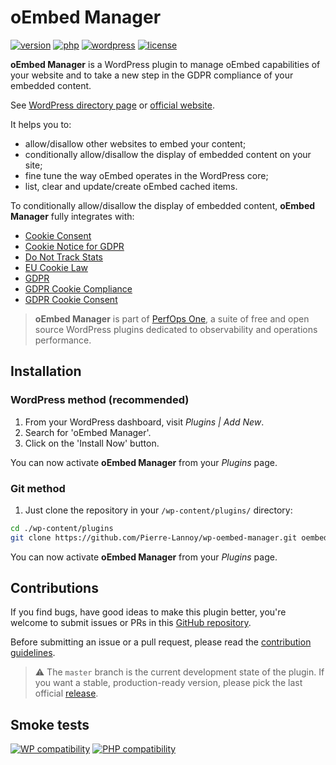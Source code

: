 # oEmbed Manager
[![version](https://badgen.net/github/release/Pierre-Lannoy/wp-oembed-manager/)](https://wordpress.org/plugins/oembed-manager/)
[![php](https://badgen.net/badge/php/7.2+/green)](https://wordpress.org/plugins/oembed-manager/)
[![wordpress](https://badgen.net/badge/wordpress/5.2+/green)](https://wordpress.org/plugins/oembed-manager/)
[![license](https://badgen.net/github/license/Pierre-Lannoy/wp-oembed-manager/)](/license.txt)

__oEmbed Manager__ is a WordPress plugin to manage oEmbed capabilities of your website and to take a new step in the GDPR compliance of your embedded content.

See [WordPress directory page](https://wordpress.org/plugins/oembed-manager/) or [official website](https://perfops.one/oembed-manager).

It helps you to:
- allow/disallow other websites to embed your content;
- conditionally allow/disallow the display of embedded content on your site;
- fine tune the way oEmbed operates in the WordPress core;
- list, clear and update/create oEmbed cached items.

To conditionally allow/disallow the display of embedded content, __oEmbed Manager__ fully integrates with:

- [Cookie Consent](https://wordpress.org/plugins/uk-cookie-consent/)
- [Cookie Notice for GDPR](https://wordpress.org/plugins/cookie-notice/)
- [Do Not Track Stats](https://github.com/Pierre-Lannoy/wp-do-not-track-stats)
- [EU Cookie Law](https://wordpress.org/plugins/eu-cookie-law/)
- [GDPR](https://wordpress.org/plugins/gdpr/)
- [GDPR Cookie Compliance](https://wordpress.org/plugins/gdpr-cookie-compliance/)
- [GDPR Cookie Consent](https://wordpress.org/plugins/cookie-law-info/)

> __oEmbed Manager__ is part of [PerfOps One](https://perfops.one/), a suite of free and open source WordPress plugins dedicated to observability and operations performance.

## Installation

### WordPress method (recommended)

1. From your WordPress dashboard, visit _Plugins | Add New_.
2. Search for 'oEmbed Manager'.
3. Click on the 'Install Now' button.

You can now activate __oEmbed Manager__ from your _Plugins_ page.

### Git method
1. Just clone the repository in your `/wp-content/plugins/` directory:
```bash
cd ./wp-content/plugins
git clone https://github.com/Pierre-Lannoy/wp-oembed-manager.git oembed-manager
```

You can now activate __oEmbed Manager__ from your _Plugins_ page.
 
## Contributions

If you find bugs, have good ideas to make this plugin better, you're welcome to submit issues or PRs in this [GitHub repository](https://github.com/Pierre-Lannoy/wp-oembed-manager).

Before submitting an issue or a pull request, please read the [contribution guidelines](CONTRIBUTING.md).

> ⚠️ The `master` branch is the current development state of the plugin. If you want a stable, production-ready version, please pick the last official [release](https://github.com/Pierre-Lannoy/wp-oembed-manager/releases).

## Smoke tests
[![WP compatibility](https://plugintests.com/plugins/oembed-manager/wp-badge.svg)](https://plugintests.com/plugins/oembed-manager/latest)
[![PHP compatibility](https://plugintests.com/plugins/oembed-manager/php-badge.svg)](https://plugintests.com/plugins/oembed-manager/latest)
